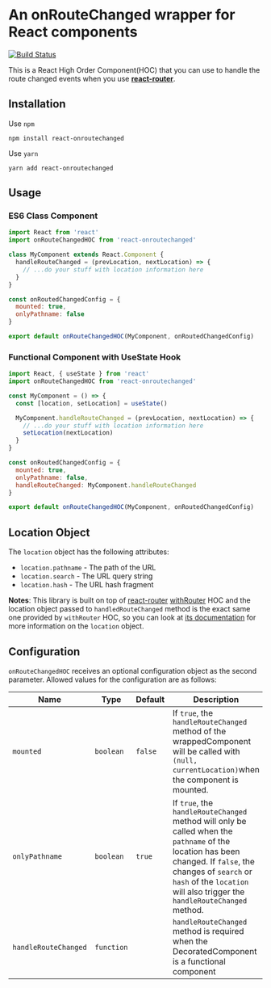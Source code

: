 # An onRouteChanged wrapper for React components
[![Build Status](https://travis-ci.org/space-fe/react-onroutechanged.svg?branch=master)](https://travis-ci.org/space-fe/react-onroutechanged)

This is a React High Order Component(HOC) that you can use to handle the route changed events when you use [**react-router**](https://github.com/ReactTraining/react-router).

## Installation
Use `npm`
```shell
npm install react-onroutechanged
```
Use `yarn`
```shell
yarn add react-onroutechanged
```
## Usage
### ES6 Class Component
```javascript
import React from 'react'
import onRouteChangedHOC from 'react-onroutechanged'

class MyComponent extends React.Component {
  handleRouteChanged = (prevLocation, nextLocation) => {
    // ...do your stuff with location information here
  }
}

const onRoutedChangedConfig = {
  mounted: true,
  onlyPathname: false
}

export default onRouteChangedHOC(MyComponent, onRoutedChangedConfig)
```

### Functional Component with UseState Hook
```javascript
import React, { useState } from 'react'
import onRouteChangedHOC from 'react-onroutechanged'

const MyComponent = () => {
  const [location, setLocation] = useState()

  MyComponent.handleRouteChanged = (prevLocation, nextLocation) => {
    // ...do your stuff with location information here
    setLocation(nextLocation)
  }
}

const onRoutedChangedConfig = {
  mounted: true,
  onlyPathname: false,
  handleRouteChanged: MyComponent.handleRouteChanged
}

export default onRouteChangedHOC(MyComponent, onRoutedChangedConfig)
```

## Location Object
The `location` object has the following attributes:
* `location.pathname` - The path of the URL
* `location.search` - The URL query string
* `location.hash` - The URL hash fragment

**Notes**: This library is built on top of [react-router](!https://github.com/ReactTraining/react-router) [withRouter](!https://github.com/ReactTraining/react-router/blob/master/packages/react-router/docs/api/withRouter.md) HOC and the location object passed to `handledRouteChanged` method is the exact same one provided by `withRouter` HOC, so you can look at [its documentation](!https://github.com/ReactTraining/history) for more information on the `location` object.
## Configuration
`onRouteChangedHOC` receives an optional configuration object as the second parameter. Allowed values for the configuration are as follows:

| Name           | Type      | Default | Description                                                                                                                                                                                                                             |
| -------------- | --------- | ------- | --------------------------------------------------------------------------------------------------------------------------------------------------------------------------------------------------------------------------------------- |
| `mounted`      | `boolean` | `false` | If `true`, the `handleRouteChanged` method of the wrappedComponent will be called with `(null, currentLocation)`when the component is mounted.                                                                                          |
| `onlyPathname` | `boolean` | `true`  | If `true`, the `handleRouteChanged` method will only be called when the `pathname` of the location has been changed. If `false`, the changes of `search` or `hash` of the `location` will also trigger the `handleRouteChanged` method. |
| `handleRouteChanged` | `function` |   | `handleRouteChanged` method is required when the DecoratedComponent is a functional component |